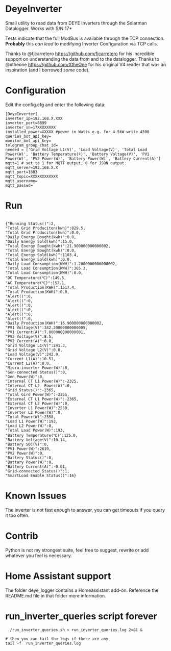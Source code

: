 # DeyeInverter
Small utility to read data from DEYE Inverters through the Solarman Datalogger. Works with S/N 17*

Tests indicate that the full ModBus is available through the TCP connection. **Probably** this *can lead* to modifying Inverter Configuration via TCP calls.

Thanks to @fjcarretero https://github.com/fjcarretero for his incredible support on understanding the data from and to the datalogger.
Thanks to @xtheone https://github.com/XtheOne for his original V4 reader that was an inspiration (and I borrowed *some* code).

# Configuration

Edit the config.cfg and enter the following data:
```
[DeyeInverter]
inverter_ip=192.168.X.XXX
inverter_port=8899
inverter_sn=17XXXXXXXX
installed_power=XXXXX #power in Watts e.g. for 4.5kW write 4500
queries_bot_api_key=
monitor_bot_api_key=
telegram_group_chat_id=
needed = ['Grid Voltage L1(V)', 'Load Voltage(V)', 'Total Load Power(W)', 'Battery Temperature(º)', 'Battery Voltage(V)', 'PV1 Power(W)', 'PV2 Power(W)', 'Battery Power(W)', 'Battery Current(A)']
mqtt=1 # set to 1 for MQTT output, 0 for JSON output.
mqtt_server=192.168.X.X
mqtt_port=1883
mqtt_topic=XXXXXXXXXXXX
mqtt_username=
mqtt_passwd=
```

# Run

```python3 InverterData.py

{"Running Status()":2,
"Total Grid Produciton(kwh)":829.5,
"Total Grid Produciton(kwh)":0.0,
"Daily Energy Bought(kwh)":0.0,
"Daily Energy Sold(kwh)":15.0,
"Total Energy Bought(kwh)":21.900000000000002,
"Total Energy Bought(kwh)":0.0,
"Total Energy Sold(kwh)":1103.4,
"Total Energy Sold(kwh)":0.0,
"Daily Load Consumption(KWH)":1.2000000000000002,
"Total Load Consumption(KWH)":365.3,
"Total Load Consumption(KWH)":0.0,
"DC Temperature(℃)":149.5,
"AC Temperature(℃)":152.1,
"Total Production(KWH)":1517.4,
"Total Production(KWH)":0.0,
"Alert()":0,
"Alert()":0,
"Alert()":0,
"Alert()":0,
"Alert()":0,
"Alert()":0,
"Daily Production(KWH)":16.900000000000002,
"PV1 Voltage(V)":342.20000000000005,
"PV1 Current(A)":7.800000000000001,
"PV2 Voltage(V)":8.5,
"PV2 Current(A)":0.0,
"Grid Voltage L1(V)":241.3,
"Grid Voltage L2(V)":0.0,
"Load Voltage(V)":242.9,
"Current L1(A)":10.51,
"Current L2(A)":0.0,
"Micro-inverter Power(W)":0,
"Gen-connected Status()":0,
"Gen Power(W)":0,
"Internal CT L1 Power(W)":-2325,
"Internal CT L2  Power(W)":0,
"Grid Status()":-2365,
"Total Gird Power(W)":-2365,
"External CT L1 Power(W)":-2365,
"External CT L2 Power(W)":0,
"Inverter L1 Power(W)":2558,
"Inverter L2 Power(W)":0,
"Total Power(W)":2558,
"Load L1 Power(W)":193,
"Load L2 Power(W)":0,
"Total Load Power(W)":193,
"Battery Temperature(℃)":125.0,
"Battery Voltage(V)":10.14,
"Battery SOC(%)":0,
"PV1 Power(W)":2619,
"PV2 Power(W)":0,
"Battery Status()":0,
"Battery Power(W)":0,
"Battery Current(A)":-0.01,
"Grid-connected Status()":1,
"SmartLoad Enable Status()":16}
```

# Known Issues

The inverter is not fast enough to answer, you can get timeouts if you query it too often.

# Contrib

Python is not my strongest suite, feel free to suggest, rewrite or add whatever you feel is necessary.

# Home Assistant support

The folder deye_logger contains a Homeassistant add-on. Reference the README.md file in that folder more information.

# run_inverter_queries script forever

```
 ./run_inverter_queries.sh > run_inverter_queries.log 2>&1 & 

# then you can tail the logs if there are any
tail -f  run_inverter_queries.log
```